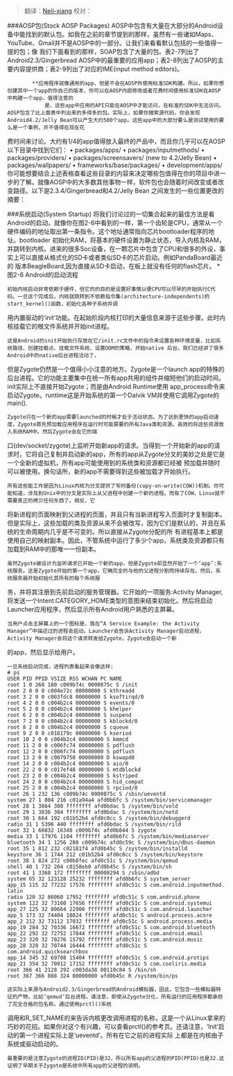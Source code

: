 > 翻译：[Neil-xiang](https://github.com/Neil-xiang)
> 校对：

###AOSP包(Stock AOSP Packages)
	AOSP中包含有大量在大部分的Android设备中能找到的默认包。如我在之前的章节提到的那样，虽然有一些诸如Maps、YouTube、Gmail并不是AOSP中的一部分。让我们来看看默认包括的一些值得一提的包；像
我们下面看到的那样，SOAP包含了大量的包。表2-7列出了Android2.3/Gingerbread AOSP中的最重要的应用app；表2-8列出了AOSP的主要内容提供商；表2-9列出了对应的IME(input method editors)。
	
			**应用程序就像通用的app，但是不会在AOSP外使用标准SDK构建。所以，如果你想创建其中一个app的你自己的版本，你可以在AOSP内部修改或者花费时间使用标准SDK在AOSP中构建一个app，值得注意的
				是，这些app中应用的API只能在AOSP中才能访问，在标准的SDK中无法访问。
	AOSP包含了比上面表中列出来的多得多的包。实际上，如果你搜索源代码，你会发现Android4.2/Jelly Bean可以产生大约500个app。这些app中的大部分要么是测试使用的要么是一个事例，并不值得在现在花
费时间来讨论。大约有1/4的app值得放入最终的产品中，而且你几乎可以在AOSP以下目录中找到它们：
	• packages/apps/
	• packages/inputmethods/
	• packages/providers/
	• packages/screensavers/ (new to 4.2/Jelly Bean)
	• packages/wallpapers/
	• frameworks/base/packages/
	• development/apps/
	你可能想要结合上述表格查看这些目录的内容来决定哪些包值得在你的项目中进一步的了解。就像AOSP中的大多数其他事物一样，软件包也会随着时间改变或者改变路径。以下是2.3.4/Gingerbread和4.2/Jelly Bean
之间发生的一些位置更改的摘要：


###系统启动(System Startup)
	将我们讨论过的一切集合起来的最佳方法是看Android的启动。就像你在图2-6中看到的一样，第一个齿轮是CPU，通常从一个硬件编码的地址取出第一条指令。这个地址通常指向芯片bootloader程序的地址。bootloader
初始化RAM，将基本的硬件设置为静止状态，导入内核及RAM，并跳转到内核。进来的很多Soc设备，在一颗芯片中包含了CPU和很多的外设，事实上可以直接从格式化的SD卡或者类似SD卡的芯片启动。例如PandaBoard最近的
版本BeagleBoard,因为直接从SD卡启动，在板上就没有任何的flash芯片。
	*图2-6 Android的启动流程

	初始内核启动非常依赖于硬件，但它的的目的是设置好事情以便CPU可以尽早的开始执行C代码。一旦这个完成后，内核就跳转到不依赖指令集(architecture-independents)的start_kernel()函数，初始化各种子系统并调
用内置驱动的‘init’功能。在起始阶段内核打印的大量信息来源于这些步骤。此时内核挂载它的根文件系统并开始init进程。

	这是Android的init开始执行存放在它/init.rc文件中的指令来设置各种环境变量，比如系统路径、创建挂载点、挂载文件系统、设置OOM的策略，开始native 后台。我们已经讲了很多Android中的native后台进程活动了，
但是Zygote仍然是一个值得小小注意的地方。Zygote是一个launch app的特殊的后台进程。它的功能主要集中在统一所有app共用的组件并缩短他们的启动时间。init实际上不直接开始Zygote；而是由Android Runtime使用
app_process命令来启动Zygote。runtime这是开始系统的第一个Dalvik VM并使用它调用Zygote的main().

	Zygote只在一个新的app需要launched的时候才处于活动状态。为了达到更快的app启动速度，Zygote首先预加载应用程序在运行时可能需要的所有Java类和资源。高效的将这些资源放入系统RAM中。然后Zygote会在它的端
口(dev/socket/zygote)上监听开始新app的请求。当得到一个开始新的app的请求时，它将自己复制并启动新的app，所有的app从Zygote分叉的美妙之处是它是一个全新的虚拟机，所有app可能使用到的系统类和资源都已经被
预加载并随时可以被使用。换句话所，新的app不需要得到这些被加载才开始执行。
	
	所有这些能工作是因为Linux内核为分叉提供了写时备份(copy-on-write(COW))机制。你可能知道，涉及到Unix中的分叉是实际上从父进程中创建一个新的进程。而有了COW，Linux就不需要真正的拷贝任何东西了。相反，它
将新进程的页面映射到父进程的页面，并且只有当新进程写入页面时才复制副本。但是实际上，这些加载的类及资源从来不会被改写，因为它们是默认的，并且在系统的生命周期内几乎是不可变的。所以直接从Zygote分配的所
有进程基本上都是使用自己的映射副本。因此，不管系统中运行了多少个app，系统类及资源都只有加载到RAM中的那唯一一份副本。

	虽然Zygote被设计为监听请求已开始一个新的app，但是Zygote却显然开始了一个‘app’:系统服务。这是Zygote开始的第一个app，它确完全的与他的父进程分割而持续存在。然后，系统服务器开始初始化其所有的每个系统服
务，并将其注册到先前启动的服务管理器。它开始的一项服务:Activity Manager,将发送一个Intent.CATEGORY_HOME类型的意图来结束初始化。然后将启动Launcher应用程序，然后显示所有Android用户熟悉的主屏幕。

	当用户点击主屏幕上的一个图标是，我在“A Service Example: the Activity Manager”中描述过的进程会启动。Launcher会告诉Activity Manager启动进程，Activity Manager会将这个请求转发给Zygote，Zygote会启动一个新
的app，然后显示给用户。

	一旦系统启动完成，进程列表看起来会像这样:
	# ps
	USER PID PPID VSIZE RSS WCHAN PC NAME
	root 1 0 268 180 c009b74c 0000875c S /init
	root 2 0 0 0 c004e72c 00000000 S kthreadd
	root 3 2 0 0 c003fdc8 00000000 S ksoftirqd/0
	root 4 2 0 0 c004b2c4 00000000 S events/0
	root 5 2 0 0 c004b2c4 00000000 S khelper
	root 6 2 0 0 c004b2c4 00000000 S suspend
	root 7 2 0 0 c004b2c4 00000000 S kblockd/0
	root 8 2 0 0 c004b2c4 00000000 S cqueue
	root 9 2 0 0 c018179c 00000000 S kseriod
	root 10 2 0 0 c004b2c4 00000000 S kmmcd
	root 11 2 0 0 c006fc74 00000000 S pdflush
	root 12 2 0 0 c006fc74 00000000 S pdflush
	root 13 2 0 0 c0079750 00000000 D kswapd0
	root 14 2 0 0 c004b2c4 00000000 S aio/0
	root 22 2 0 0 c017ef48 00000000 S mtdblockd
	root 23 2 0 0 c004b2c4 00000000 S kstriped
	root 24 2 0 0 c004b2c4 00000000 S hid_compat
	root 25 2 0 0 c004b2c4 00000000 S rpciod/0
	root 26 1 232 136 c009b74c 0000875c S /sbin/ueventd
	system 27 1 804 216 c01a94a4 afd0b6fc S /system/bin/servicemanager
	root 28 1 3864 308 ffffffff afd0bdac S /system/bin/vold
	root 29 1 3836 304 ffffffff afd0bdac S /system/bin/netd
	root 30 1 664 192 c01b52b4 afd0c0cc S /system/bin/debuggerd
	radio 31 1 5396 440 ffffffff afd0bdac S /system/bin/rild
	root 32 1 60832 16348 c009b74c afd0b844 S zygote
	media 33 1 17976 1104 ffffffff afd0b6fc S /system/bin/mediaserver
	bluetooth 34 1 1256 280 c009b74c afd0c59c S /system/bin/dbus-daemon
	root 35 1 812 232 c02181f4 afd0b45c S /system/bin/installd
	keystore 36 1 1744 212 c01b52b4 afd0c0cc S /system/bin/keystore
	root 38 1 824 272 c00b8fec afd0c51c S /system/bin/qemud
	shell 40 1 732 204 c0158eb0 afd0b45c S /system/bin/sh
	root 41 1 3368 172 ffffffff 00008294 S /sbin/adbd
	system 65 32 123128 25232 ffffffff afd0b6fc S system_server
	app_15 115 32 77232 17576 ffffffff afd0c51c S com.android.inputmethod.
	latin
	radio 120 32 86060 17952 ffffffff afd0c51c S com.android.phone
	system 122 32 73160 17656 ffffffff afd0c51c S com.android.systemui
	app_27 125 32 80664 22900 ffffffff afd0c51c S com.android.launcher
	app_5 173 32 74404 18024 ffffffff afd0c51c S android.process.acore
	app_2 212 32 73112 17032 ffffffff afd0c51c S android.process.media
	app_19 284 32 70336 16672 ffffffff afd0c51c S com.android.bluetooth
	app_22 292 32 72752 17844 ffffffff afd0c51c S com.android.email
	app_23 320 32 70276 15792 ffffffff afd0c51c S com.android.music
	app_28 328 32 70744 16444 ffffffff afd0c51c S com.android.quicksearchbox
	app_14 345 32 69708 15404 ffffffff afd0c51c S com.android.protips
	app_21 354 32 70912 17152 ffffffff afd0c51c S com.cooliris.media
	root 366 41 2128 292 c003da38 00110c84 S /bin/sh
	root 367 366 888 324 00000000 afd0b45c R /system/bin/ps
	
	这实际上来源与Android2.3/Gingerbread的Android模拟器，因此，它包含一些模拟器特征的产物，比如‘qemud’后台进程。请注意，即使从Zygote分化，所有运行的应用程序都承担了完全合格的包名称。通过使用prctl()系统
调用和R_SET_NAME的来告诉内核更改调用进程的名称，这是一个从Linux拿来的巧妙的花招。如果你对这个有兴趣，可以查看prctl()的参考页。还请注意，‘Init’启动的第一个进程实际上是‘ueventd’。所有在它之前的进程实际
上都是在内核由子系统或驱动启动的。
	
	最重要的是注意Zygote的进程ID(PID)是32，所以所有app的父进程的PID(PPID)也是32.这证明了早期关于Zygote是系统中所有app的父进程的说明。